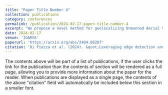 ```yaml
---
title: "Paper Title Number 4"
collection: publications
category: conferences
permalink: /publication/2024-02-17-paper-title-number-4
excerpt: 'We propose a novel method for geolocalizing Unmanned Aerial Vehicles (UAVs) in environments lacking Global Navigation Satellite Systems (GNSS). Current state-of-the-art techniques employ an offline-trained encoder to generate a vector representation (embedding) of the UAV's current view, which is then compared with pre-computed embeddings of geo-referenced images to determine the UAV's position. Here, we demonstrate that the performance of these methods can be significantly enhanced by preprocessing the images to extract their edges, which exhibit robustness to seasonal and illumination variations. Furthermore, we establish that utilizing edges enhances resilience to orientation and altitude inaccuracies. Additionally, we introduce a confidence criterion for localization. Our findings are substantiated through synthetic experiments.'
date: 2024-02-17
venue: 'IGARSS'
paperurl: 'https://arxiv.org/abs/2404.06207'
citation: 'Di Piazza et al. (2024). &quot;Leveraging edge detection and neural networks for better UAV localization.&quot; <i>IGARSS</i>.'
---
```


The contents above will be part of a list of publications, if the user clicks the link for the publication than the contents of section will be rendered as a full page, allowing you to provide more information about the paper for the reader. When publications are displayed as a single page, the contents of the above "citation" field will automatically be included below this section in a smaller font.
